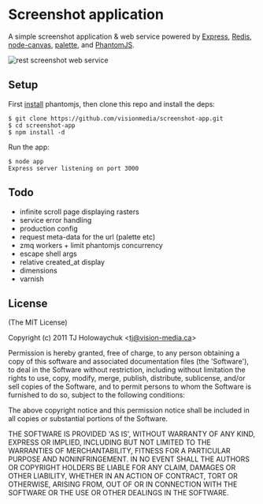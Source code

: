 # Screenshot application

  A simple screenshot application & web service powered by [Express](http://expressjs.com), [Redis](http://redis.io), [node-canvas](http://github.com/learnboost/node-canvas), [palette](http://github.com/visionmedia/palette), and [PhantomJS](http://www.phantomjs.org/).
  
  ![rest screenshot web service](http://f.cl.ly/items/3v0V1y290V422J3a2r2o/Grab.png) 

## Setup

  First [install](http://code.google.com/p/phantomjs/wiki/Installation) phantomjs,
  then clone this repo and install the deps:

```
$ git clone https://github.com/visionmedia/screenshot-app.git
$ cd screenshot-app
$ npm install -d
```

  Run the app:

```
$ node app
Express server listening on port 3000
```

## Todo

  - infinite scroll page displaying rasters
  - service error handling
  - production config
  - request meta-data for the url (palette etc)
  - zmq workers + limit phantomjs concurrency
  - escape shell args
  - relative created_at display
  - dimensions
  - varnish

## License 

(The MIT License)

Copyright (c) 2011 TJ Holowaychuk &lt;tj@vision-media.ca&gt;

Permission is hereby granted, free of charge, to any person obtaining
a copy of this software and associated documentation files (the
'Software'), to deal in the Software without restriction, including
without limitation the rights to use, copy, modify, merge, publish,
distribute, sublicense, and/or sell copies of the Software, and to
permit persons to whom the Software is furnished to do so, subject to
the following conditions:

The above copyright notice and this permission notice shall be
included in all copies or substantial portions of the Software.

THE SOFTWARE IS PROVIDED 'AS IS', WITHOUT WARRANTY OF ANY KIND,
EXPRESS OR IMPLIED, INCLUDING BUT NOT LIMITED TO THE WARRANTIES OF
MERCHANTABILITY, FITNESS FOR A PARTICULAR PURPOSE AND NONINFRINGEMENT.
IN NO EVENT SHALL THE AUTHORS OR COPYRIGHT HOLDERS BE LIABLE FOR ANY
CLAIM, DAMAGES OR OTHER LIABILITY, WHETHER IN AN ACTION OF CONTRACT,
TORT OR OTHERWISE, ARISING FROM, OUT OF OR IN CONNECTION WITH THE
SOFTWARE OR THE USE OR OTHER DEALINGS IN THE SOFTWARE.
